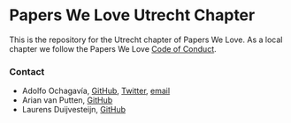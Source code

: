 Papers We Love Utrecht Chapter
==============================

This is the repository for the Utrecht chapter of Papers We Love. As a local chapter we follow the Papers We Love [Code of Conduct](https://github.com/papers-we-love/utrecht/blob/master/code-of-conduct.md).

### Contact

* Adolfo Ochagavía, [GitHub](https://github.com/aochagavia), [Twitter](https://twitter.com/aochagavia), [email](mailto:aochagavia92@gmail.com)
* Arian van Putten, [GitHub](https://github.com/arianvp)
* Laurens Duijvesteijn, [GitHub](https://github.com/duif)
